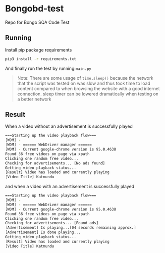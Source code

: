 # Bongobd-test

Repo for Bongo SQA Code Test

## Running

Install pip package requirements
```bash
pip3 install -r requirements.txt
```
And finally run the test by running `main.py`

> Note: There are some usage of `time.sleep()` because the network that the script was tested on was slow and thus took time to load content compared to when browsing the website with a good internet connection.
> sleep timer can be lowered dramatically when testing on a better network

## Result

When a video without an advertisement is successfully played

```bash
===Starting up the video playback flow===
[WDM] -
[WDM] - ====== WebDriver manager ======
[WDM] - Current google-chrome version is 95.0.4638
Found 36 free videos on page via xpath
Clicking one random free video...
Checking for advertisements... [No ads found]
Getting video playback status...
[Result] Video has loaded and currently playing
[Video Title] Katmundu
```

and when a video with an advertisement is successfully played

```bash
===Starting up the video playback flow===
[WDM] -
[WDM] - ====== WebDriver manager ======
[WDM] - Current google-chrome version is 95.0.4638
Found 36 free videos on page via xpath
Clicking one random free video...
Checking for advertisements... [Found ads]
[Advertisement] Is playing...[04 seconds remaining approx.]
[Advertisement] Is done playing...
Getting video playback status...
[Result] Video has loaded and currently playing
[Video Title] Katmundu
```
